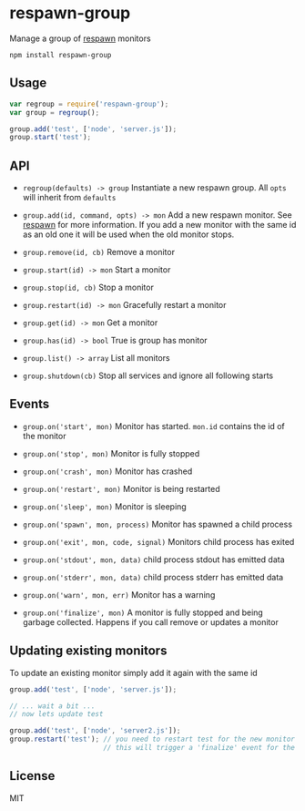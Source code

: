 # respawn-group

Manage a group of [respawn](https://github.com/mafintosh/respawn) monitors

	npm install respawn-group

## Usage

``` js
var regroup = require('respawn-group');
var group = regroup();

group.add('test', ['node', 'server.js']);
group.start('test');
```

## API

* `regroup(defaults) -> group` Instantiate a new respawn group. All `opts` will inherit from `defaults`

* `group.add(id, command, opts) -> mon` Add a new respawn monitor. See [respawn](https://github.com/mafintosh/respawn) for more information. If you add a new monitor with the same id as an old one it will be used when the old monitor stops.

* `group.remove(id, cb)` Remove a monitor

* `group.start(id) -> mon` Start a monitor

* `group.stop(id, cb)` Stop a monitor

* `group.restart(id) -> mon` Gracefully restart a monitor

* `group.get(id) -> mon` Get a monitor

* `group.has(id) -> bool` True is group has monitor

* `group.list() -> array` List all monitors

* `group.shutdown(cb)` Stop all services and ignore all following starts

## Events

* `group.on('start', mon)` Monitor has started. `mon.id` contains the id of the monitor

* `group.on('stop', mon)` Monitor is fully stopped

* `group.on('crash', mon)` Monitor has crashed

* `group.on('restart', mon)` Monitor is being restarted

* `group.on('sleep', mon)` Monitor is sleeping

* `group.on('spawn', mon, process)` Monitor has spawned a child process

* `group.on('exit', mon, code, signal)` Monitors child process has exited

* `group.on('stdout', mon, data)` child process stdout has emitted data

* `group.on('stderr', mon, data)` child process stderr has emitted data

* `group.on('warn', mon, err)` Monitor has a warning

* `group.on('finalize', mon)` A monitor is fully stopped and being garbage collected. Happens if you call remove or updates a monitor

## Updating existing monitors

To update an existing monitor simply add it again with the same id

``` js
group.add('test', ['node', 'server.js']);

// ... wait a bit ...
// now lets update test

group.add('test', ['node', 'server2.js']);
group.restart('test'); // you need to restart test for the new monitor to take over
                       // this will trigger a 'finalize' event for the old monitor
```

## License

MIT